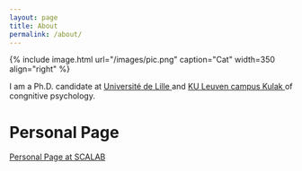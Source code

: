 ```yaml
---
layout: page
title: About
permalink: /about/
---
```


{% include image.html url="/images/pic.png" caption="Cat" width=350 align="right" %}

I am a Ph.D. candidate at <a href="https://www.univ-lille.fr"> Université de Lille </a> and <a href="https://www.kuleuven-kulak.be/en"> KU Leuven campus Kulak </a> of congnitive psychology.

# Personal Page
[Personal Page at SCALAB](http://www.scalab.cnrs.fr/index.php/fr/trombinoscope/10-perso/153-miao-li)




